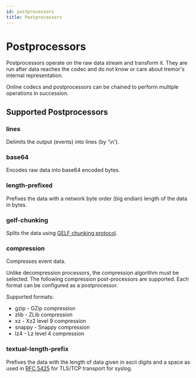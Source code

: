 ```yaml
---
id: postprocessors
title: Postprocessors
---
```


# Postprocessors

Postprocessors operate on the raw data stream and transform it. They are run after data reaches the codec and do not know or care about tremor's internal representation.

Online codecs and postprocessors can be chained to perform multiple operations in succession.

## Supported Postprocessors

### lines

Delimits the output (events) into lines (by '\n').

### base64

Encodes raw data into base64 encoded bytes.

### length-prefixed

Prefixes the data with a network byte order (big endian) length of the data in bytes.

### gelf-chunking

Splits the data using [GELF chunking protocol](https://docs.graylog.org/en/3.0/pages/gelf.html#chunking).

### compression

Compresses event data.

Unlike decompression processors, the compression algorithm must be selected. The following compression post-processors are supported. Each format can be configured as a postprocessor.

Supported formats:

- gzip - GZip compression
- zlib - ZLib compression
- xz - Xz2 level 9 compression
- snappy - Snappy compression
- lz4 - Lz level 4 compression

### textual-length-prefix

Prefixes the data with the length of data given in ascii digits and a space as used in [RFC 5425](https://tools.ietf.org/html/rfc5425#section-4.3) for TLS/TCP transport for syslog.
 
